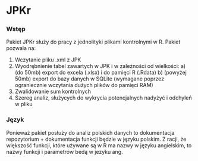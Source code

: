 # JPKr

### Wstęp
Pakiet JPKr służy do pracy z jednolityki plikami kontrolnymi w R. Pakiet pozwala na:

1. Wczytanie pliku .xml z JPK
2. Wyodrębnienie tabel zawartych w JPK i w zależności od wielkości:
 a) (do 50mb) export do excela (.xlsx) i do pamięci R (.Rdata)
 b) (powyżej 50mb) export do bazy danych w SQLite (wymagane poprzez ograniecznie wczytania dużych plików do pamięci RAM)
3. Zwalidowanie sum kontrolnych
4. Szereg analiz, służycych do wykrycia potencjalnych nadyżyć i odchyleń w pliku

### Język

Ponieważ pakiet posłuży do analiz polskich danych to dokumentacja repozytorium + dokumentacja funkcji będzie w języku polskim. Z racji, że większość funkcji, które używane są w R ma nazwy w języku angielskim, to nazwy funkcji i parametrów bedą w jezyku ang.

